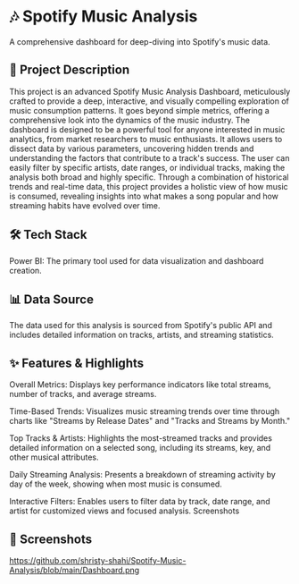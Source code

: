 # **🎶 Spotify Music Analysis**
A comprehensive dashboard for deep-diving into Spotify's music data.

## 📝 Project Description
This project is an advanced Spotify Music Analysis Dashboard, meticulously crafted to provide a deep, interactive, and visually compelling exploration of music consumption patterns. It goes beyond simple metrics, offering a comprehensive look into the dynamics of the music industry. The dashboard is designed to be a powerful tool for anyone interested in music analytics, from market researchers to music enthusiasts. It allows users to dissect data by various parameters, uncovering hidden trends and understanding the factors that contribute to a track's success. The user can easily filter by specific artists, date ranges, or individual tracks, making the analysis both broad and highly specific. Through a combination of historical trends and real-time data, this project provides a holistic view of how music is consumed, revealing insights into what makes a song popular and how streaming habits have evolved over time.

## 🛠️ Tech Stack
Power BI: The primary tool used for data visualization and dashboard creation.

## 📊 Data Source
The data used for this analysis is sourced from Spotify's public API and includes detailed information on tracks, artists, and streaming statistics.

## ✨ Features & Highlights
Overall Metrics: Displays key performance indicators like total streams, number of tracks, and average streams.

Time-Based Trends: Visualizes music streaming trends over time through charts like "Streams by Release Dates" and "Tracks and Streams by Month."

Top Tracks & Artists: Highlights the most-streamed tracks and provides detailed information on a selected song, including its streams, key, and other musical attributes.

Daily Streaming Analysis: Presents a breakdown of streaming activity by day of the week, showing when most music is consumed.

Interactive Filters: Enables users to filter data by track, date range, and artist for customized views and focused analysis.
Screenshots

## 📸 Screenshots
https://github.com/shristy-shahi/Spotify-Music-Analysis/blob/main/Dashboard.png
